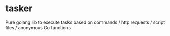 # tasker
Pure golang lib to execute tasks based on commands / http requests / script files / anonymous Go functions
